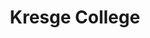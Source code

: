 ---
title: "Kresge College"
linkTitle: "Kresge College"
weight: 6
icon:
draft: true
description: >
  One sentence description/summary.
---